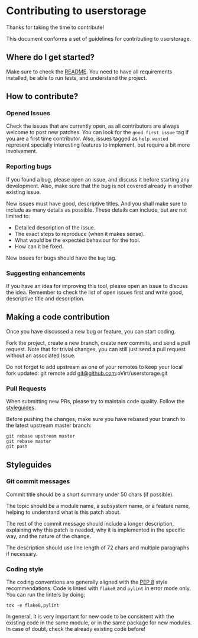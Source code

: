 <!--
SPDX-FileCopyrightText: Nir Soffer <nirsof@gmail.com>
SPDX-License-Identifier: GPL-2.0-or-later
-->

# Contributing to userstorage

Thanks for taking the time to contribute!

This document conforms a set of guidelines for contributing to userstorage.

## Where do I get started?

Make sure to check the [README](README.md). You need to have all
requirements installed, be able to run tests, and understand the project.

## How to contribute?

### Opened Issues

Check the issues that are currently open, as all contributors are always
welcome to post new patches. You can look for the `good first issue`
tag if you are a first time contributor. Also, issues tagged as
`help wanted` represent specially interesting features to implement, but
require a bit more involvement.

### Reporting bugs

If you found a bug, please open an issue, and discuss it before starting
any development. Also, make sure that the bug is not covered already in
another existing issue.

New issues must have good, descriptive titles. And you shall make sure to
include as many details as possible. These details can include, but are
not limited to:
- Detailed description of the issue.
- The exact steps to reproduce (when it makes sense).
- What would be the expected behaviour for the tool.
- How can it be fixed.

New issues for bugs should have the `bug` tag.

### Suggesting enhancements

If you have an idea for improving this tool, please open an issue to
discuss the idea. Remember to check the list of open issues first and write
good, descriptive title and description.

## Making a code contribution

Once you have discussed a new bug or feature, you can start coding.

Fork the project, create a new branch, create new commits, and send
a pull request. Note that for trivial changes, you can still just send a
pull request without an associated Issue.

Do not forget to add upstream as one of your remotes to keep your
local fork updated:
    git remote add git@github.com:oVirt/userstorage.git

### Pull Requests

When submitting new PRs, please try to maintain code quality.
Follow the [styleguides](#styleguides).

Before pushing the changes, make sure you have rebased your branch to
the latest upstream master branch:

    git rebase upstream master
    git rebase master
    git push

## Styleguides

### Git commit messages

Commit title should be a short summary under 50 chars (if possible).

The topic should be a module name, a subsystem name, or a feature name,
helping to understand what is this patch about.

The rest of the commit message should include a longer description,
explaining why this patch is needed, why it is implemented in the
specific way, and the nature of the change.

The description should use line length of 72 chars and multiple
paragraphs if necessary.

### Coding style

The coding conventions are generally aligned with the
[PEP 8](https://peps.python.org/pep-0008/) style recommendations.
Code is linted with `flake8` and `pylint` in error mode only.
You can run the linters by doing:

    tox -e flake8,pylint

In general, it is very important for new code to be consistent with the existing
code in the same module, or in the same package for new modules. In case of
doubt, check the already existing code before!